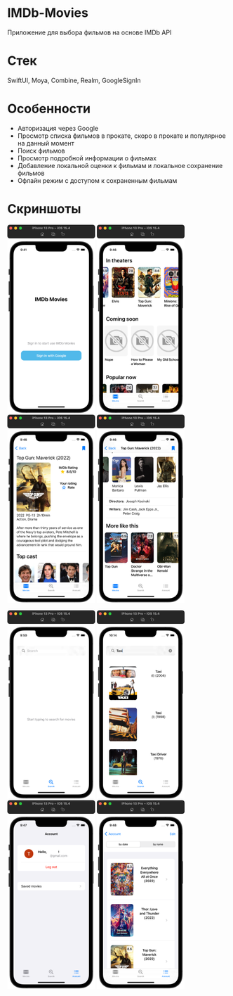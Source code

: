 # IMDb-Movies
Приложение для выбора фильмов на основе IMDb API
# Стек
SwiftUI, Moya, Combine, Realm, GoogleSignIn
# Особенности
- Авторизация через Google 
- Просмотр списка фильмов в прокате, скоро в прокате и популярное на данный момент
- Поиск фильмов 
- Просмотр подробной информации о фильмах
- Добавление локальной оценки к фильмам и локальное сохранение фильмов
- Офлайн режим с доступом к сохраненным фильмам
# Скриншоты
<img src="https://github.com/savvinm/IMDb-Movies/blob/main/Screenshots/loginScreen.png" alt="" width="200"/> <img src="https://github.com/savvinm/IMDb-Movies/blob/main/Screenshots/homeScreen.png" alt="" width="200"/> <img src="https://github.com/savvinm/IMDb-Movies/blob/main/Screenshots/filmDetailScreen1.png" alt="" width="200"/> <img src="https://github.com/savvinm/IMDb-Movies/blob/main/Screenshots/filmDetailScreen2.png" alt="" width="200"/> 

<img src="https://github.com/savvinm/IMDb-Movies/blob/main/Screenshots/searchScreen1.png" alt="" width="200"/> <img src="https://github.com/savvinm/IMDb-Movies/blob/main/Screenshots/searchScreen2.png" alt="" width="200"/> <img src="https://github.com/savvinm/IMDb-Movies/blob/main/Screenshots/accountScreen.png" alt="" width="200"/> <img src="https://github.com/savvinm/IMDb-Movies/blob/main/Screenshots/savedScreen.png" alt="" width="200"/>
